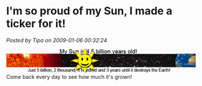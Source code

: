 # I'm so proud of my Sun, I made a ticker for it!

*Posted by Tipa on 2009-01-06 00:32:24*

![](../../../uploads/2009/01/sunticker2.jpg "sunticker2")  
Come back every day to see how much it's grown!
